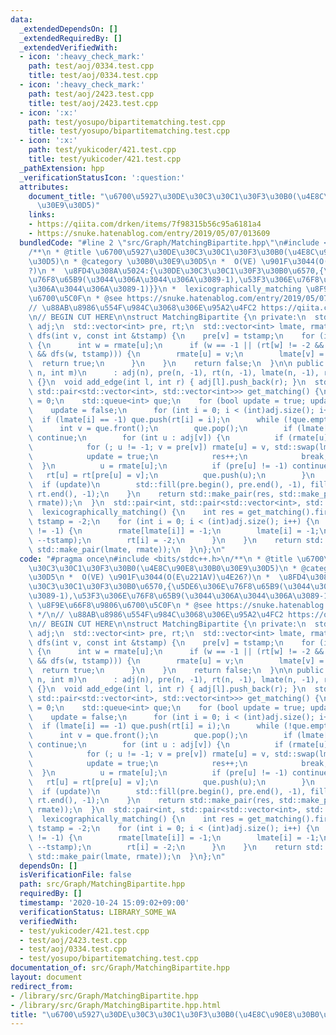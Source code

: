 ```yaml
---
data:
  _extendedDependsOn: []
  _extendedRequiredBy: []
  _extendedVerifiedWith:
  - icon: ':heavy_check_mark:'
    path: test/aoj/0334.test.cpp
    title: test/aoj/0334.test.cpp
  - icon: ':heavy_check_mark:'
    path: test/aoj/2423.test.cpp
    title: test/aoj/2423.test.cpp
  - icon: ':x:'
    path: test/yosupo/bipartitematching.test.cpp
    title: test/yosupo/bipartitematching.test.cpp
  - icon: ':x:'
    path: test/yukicoder/421.test.cpp
    title: test/yukicoder/421.test.cpp
  _pathExtension: hpp
  _verificationStatusIcon: ':question:'
  attributes:
    document_title: "\u6700\u5927\u30DE\u30C3\u30C1\u30F3\u30B0(\u4E8C\u90E8\u30B0\
      \u30E9\u30D5)"
    links:
    - https://qiita.com/drken/items/7f98315b56c95a6181a4
    - https://snuke.hatenablog.com/entry/2019/05/07/013609
  bundledCode: "#line 2 \"src/Graph/MatchingBipartite.hpp\"\n#include <bits/stdc++.h>\n\
    /**\n * @title \u6700\u5927\u30DE\u30C3\u30C1\u30F3\u30B0(\u4E8C\u90E8\u30B0\u30E9\
    \u30D5)\n * @category \u30B0\u30E9\u30D5\n *  O(VE) \u901F\u3044(O(E\u221AV)\u4E26\
    ?)\n *  \u8FD4\u308A\u5024:{\u30DE\u30C3\u30C1\u30F3\u30B0\u6570,{\u5DE6\u306E\
    \u76F8\u65B9(\u3044\u306A\u3044\u306A\u3089-1),\u53F3\u306E\u76F8\u65B9(\u3044\
    \u306A\u3044\u306A\u3089-1)}}\n *  lexicographically_matching \u8F9E\u66F8\u9806\
    \u6700\u5C0F\n * @see https://snuke.hatenablog.com/entry/2019/05/07/013609\n */\n\
    // \u88AB\u8986\u554F\u984C\u3068\u306E\u95A2\u4FC2 https://qiita.com/drken/items/7f98315b56c95a6181a4\n\
    \n// BEGIN CUT HERE\n\nstruct MatchingBipartite {\n private:\n  std::vector<std::vector<int>>\
    \ adj;\n  std::vector<int> pre, rt;\n  std::vector<int> lmate, rmate;\n\n  bool\
    \ dfs(int v, const int &tstamp) {\n    pre[v] = tstamp;\n    for (int u : adj[v])\
    \ {\n      int w = rmate[u];\n      if (w == -1 || (rt[w] != -2 && pre[w] != tstamp\
    \ && dfs(w, tstamp))) {\n        rmate[u] = v;\n        lmate[v] = u;\n      \
    \  return true;\n      }\n    }\n    return false;\n  }\n\n public:\n  MatchingBipartite(int\
    \ n, int m)\n      : adj(n), pre(n, -1), rt(n, -1), lmate(n, -1), rmate(m, -1)\
    \ {}\n  void add_edge(int l, int r) { adj[l].push_back(r); }\n  std::pair<int,\
    \ std::pair<std::vector<int>, std::vector<int>>> get_matching() {\n    int res\
    \ = 0;\n    std::queue<int> que;\n    for (bool update = true; update;) {\n  \
    \    update = false;\n      for (int i = 0; i < (int)adj.size(); i++)\n      \
    \  if (lmate[i] == -1) que.push(rt[i] = i);\n      while (!que.empty()) {\n  \
    \      int v = que.front();\n        que.pop();\n        if (lmate[rt[v]] != -1)\
    \ continue;\n        for (int u : adj[v]) {\n          if (rmate[u] == -1) {\n\
    \            for (; u != -1; v = pre[v]) rmate[u] = v, std::swap(lmate[v], u);\n\
    \            update = true;\n            res++;\n            break;\n        \
    \  }\n          u = rmate[u];\n          if (pre[u] != -1) continue;\n       \
    \   rt[u] = rt[pre[u] = v];\n          que.push(u);\n        }\n      }\n    \
    \  if (update)\n        std::fill(pre.begin(), pre.end(), -1), fill(rt.begin(),\
    \ rt.end(), -1);\n    }\n    return std::make_pair(res, std::make_pair(lmate,\
    \ rmate));\n  }\n  std::pair<int, std::pair<std::vector<int>, std::vector<int>>>\n\
    \  lexicographically_matching() {\n    int res = get_matching().first;\n    int\
    \ tstamp = -2;\n    for (int i = 0; i < (int)adj.size(); i++) {\n      if (lmate[i]\
    \ != -1) {\n        rmate[lmate[i]] = -1;\n        lmate[i] = -1;\n        dfs(i,\
    \ --tstamp);\n        rt[i] = -2;\n      }\n    }\n    return std::make_pair(res,\
    \ std::make_pair(lmate, rmate));\n  }\n};\n"
  code: "#pragma once\n#include <bits/stdc++.h>\n/**\n * @title \u6700\u5927\u30DE\
    \u30C3\u30C1\u30F3\u30B0(\u4E8C\u90E8\u30B0\u30E9\u30D5)\n * @category \u30B0\u30E9\
    \u30D5\n *  O(VE) \u901F\u3044(O(E\u221AV)\u4E26?)\n *  \u8FD4\u308A\u5024:{\u30DE\
    \u30C3\u30C1\u30F3\u30B0\u6570,{\u5DE6\u306E\u76F8\u65B9(\u3044\u306A\u3044\u306A\
    \u3089-1),\u53F3\u306E\u76F8\u65B9(\u3044\u306A\u3044\u306A\u3089-1)}}\n *  lexicographically_matching\
    \ \u8F9E\u66F8\u9806\u6700\u5C0F\n * @see https://snuke.hatenablog.com/entry/2019/05/07/013609\n\
    \ */\n// \u88AB\u8986\u554F\u984C\u3068\u306E\u95A2\u4FC2 https://qiita.com/drken/items/7f98315b56c95a6181a4\n\
    \n// BEGIN CUT HERE\n\nstruct MatchingBipartite {\n private:\n  std::vector<std::vector<int>>\
    \ adj;\n  std::vector<int> pre, rt;\n  std::vector<int> lmate, rmate;\n\n  bool\
    \ dfs(int v, const int &tstamp) {\n    pre[v] = tstamp;\n    for (int u : adj[v])\
    \ {\n      int w = rmate[u];\n      if (w == -1 || (rt[w] != -2 && pre[w] != tstamp\
    \ && dfs(w, tstamp))) {\n        rmate[u] = v;\n        lmate[v] = u;\n      \
    \  return true;\n      }\n    }\n    return false;\n  }\n\n public:\n  MatchingBipartite(int\
    \ n, int m)\n      : adj(n), pre(n, -1), rt(n, -1), lmate(n, -1), rmate(m, -1)\
    \ {}\n  void add_edge(int l, int r) { adj[l].push_back(r); }\n  std::pair<int,\
    \ std::pair<std::vector<int>, std::vector<int>>> get_matching() {\n    int res\
    \ = 0;\n    std::queue<int> que;\n    for (bool update = true; update;) {\n  \
    \    update = false;\n      for (int i = 0; i < (int)adj.size(); i++)\n      \
    \  if (lmate[i] == -1) que.push(rt[i] = i);\n      while (!que.empty()) {\n  \
    \      int v = que.front();\n        que.pop();\n        if (lmate[rt[v]] != -1)\
    \ continue;\n        for (int u : adj[v]) {\n          if (rmate[u] == -1) {\n\
    \            for (; u != -1; v = pre[v]) rmate[u] = v, std::swap(lmate[v], u);\n\
    \            update = true;\n            res++;\n            break;\n        \
    \  }\n          u = rmate[u];\n          if (pre[u] != -1) continue;\n       \
    \   rt[u] = rt[pre[u] = v];\n          que.push(u);\n        }\n      }\n    \
    \  if (update)\n        std::fill(pre.begin(), pre.end(), -1), fill(rt.begin(),\
    \ rt.end(), -1);\n    }\n    return std::make_pair(res, std::make_pair(lmate,\
    \ rmate));\n  }\n  std::pair<int, std::pair<std::vector<int>, std::vector<int>>>\n\
    \  lexicographically_matching() {\n    int res = get_matching().first;\n    int\
    \ tstamp = -2;\n    for (int i = 0; i < (int)adj.size(); i++) {\n      if (lmate[i]\
    \ != -1) {\n        rmate[lmate[i]] = -1;\n        lmate[i] = -1;\n        dfs(i,\
    \ --tstamp);\n        rt[i] = -2;\n      }\n    }\n    return std::make_pair(res,\
    \ std::make_pair(lmate, rmate));\n  }\n};\n"
  dependsOn: []
  isVerificationFile: false
  path: src/Graph/MatchingBipartite.hpp
  requiredBy: []
  timestamp: '2020-10-24 15:09:02+09:00'
  verificationStatus: LIBRARY_SOME_WA
  verifiedWith:
  - test/yukicoder/421.test.cpp
  - test/aoj/2423.test.cpp
  - test/aoj/0334.test.cpp
  - test/yosupo/bipartitematching.test.cpp
documentation_of: src/Graph/MatchingBipartite.hpp
layout: document
redirect_from:
- /library/src/Graph/MatchingBipartite.hpp
- /library/src/Graph/MatchingBipartite.hpp.html
title: "\u6700\u5927\u30DE\u30C3\u30C1\u30F3\u30B0(\u4E8C\u90E8\u30B0\u30E9\u30D5)"
---
```

